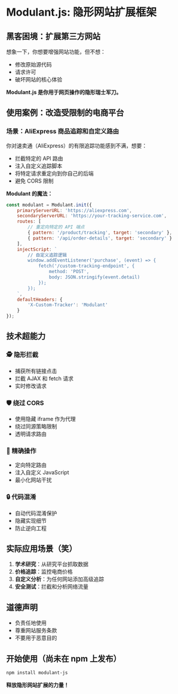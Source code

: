 # Modulant.js: 隐形网站扩展框架

## 黑客困境：扩展第三方网站

想象一下，你想要增强网站功能，但不想：
- 修改原始源代码
- 请求许可
- 破坏网站的核心体验

**Modulant.js 是你用于网页操作的隐形瑞士军刀。**

## 使用案例：改造受限制的电商平台

### 场景：AliExpress 商品追踪和自定义路由

你对速卖通（AliExpress）的有限追踪功能感到不满，想要：
- 拦截特定的 API 路由
- 注入自定义追踪脚本
- 将特定请求重定向到你自己的后端
- 避免 CORS 限制

**Modulant 的魔法：**
```javascript
const modulant = Modulant.init({
    primaryServerURL: 'https://aliexpress.com',
    secondaryServerURL: 'https://your-tracking-service.com',
    routes: [
        // 重定向特定的 API 端点
        { pattern: '/product/tracking', target: 'secondary' },
        { pattern: '/api/order-details', target: 'secondary' }
    ],
    injectScript: `
        // 自定义追踪逻辑
        window.addEventListener('purchase', (event) => {
            fetch('/custom-tracking-endpoint', {
                method: 'POST',
                body: JSON.stringify(event.detail)
            });
        });
    `,
    defaultHeaders: {
        'X-Custom-Tracker': 'Modulant'
    }
});
```

## 技术超能力

### 🕵️ 隐形拦截
- 捕获所有链接点击
- 拦截 AJAX 和 fetch 请求
- 实时修改请求

### 🛡️ 绕过 CORS
- 使用隐藏 iframe 作为代理
- 绕过同源策略限制
- 透明请求路由

### 🧬 精确操作
- 定向特定路由
- 注入自定义 JavaScript
- 最小化网站干扰

### 🔒 代码混淆
- 自动代码混淆保护
- 隐藏实现细节
- 防止逆向工程

## 实际应用场景（笑）

1. **学术研究**：从研究平台抓取数据
2. **价格追踪**：监控电商价格
3. **自定义分析**：为任何网站添加高级追踪
4. **安全测试**：拦截和分析网络流量

## 道德声明
- 负责任地使用
- 尊重网站服务条款
- 不要用于恶意目的

## 开始使用（尚未在 npm 上发布）
```bash
npm install modulant-js
```

**释放隐形网站扩展的力量！**
